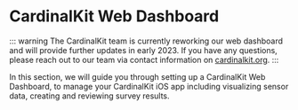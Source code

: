# CardinalKit Web Dashboard

::: warning
The CardinalKit team is currently reworking our web dashboard and will provide further updates in early 2023. If you have any questions, please reach out to our team via contact information on [cardinalkit.org](https://cardinalkit.org/).
:::

In this section, we will guide you through setting up a CardinalKit Web Dashboard, to manage your CardinalKit iOS app including visualizing sensor data, creating and reviewing survey results.